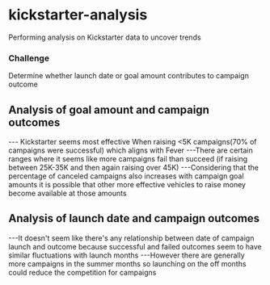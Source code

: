 # kickstarter-analysis
Performing analysis on Kickstarter data to uncover trends
### Challenge
Determine whether launch date or goal amount contributes to campaign outcome

## Analysis of goal amount and campaign outcomes 
--- Kickstarter seems most effective When raising <5K campaigns(70% of campaigns were successful) which aligns with Fever
---There are certain ranges where it seems like more campaigns fail than succeed (if raising between 25K-35K and then again raising over 45K)
---Considering that the percentage of canceled campaigns also increases with campaign goal amounts it is possible that other more effective vehicles to raise money become available at those amounts

## Analysis of launch date and campaign outcomes
---It doesn't seem like there's any relationship between date of campaign launch and outcome because successful and failed outcomes seem to have similar fluctuations with launch months
---However there are generally more campaigns in the summer months so launching on the off months could reduce the competition for campaigns
